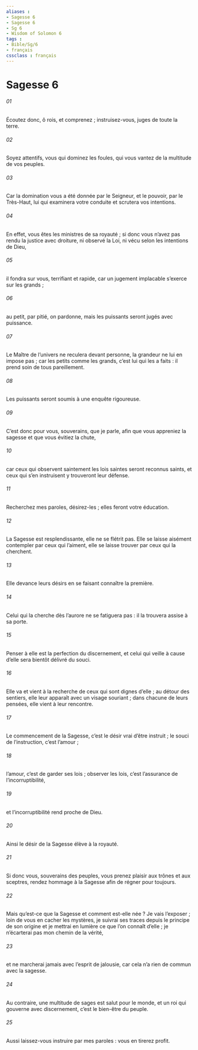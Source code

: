 ```yaml
---
aliases : 
- Sagesse 6
- Sagesse 6
- Sg 6
- Wisdom of Solomon 6
tags : 
- Bible/Sg/6
- français
cssclass : français
---
```


# Sagesse 6

###### 01
Écoutez donc, ô rois, et comprenez ;
instruisez-vous, juges de toute la terre.
###### 02
Soyez attentifs, vous qui dominez les foules,
qui vous vantez de la multitude de vos peuples.
###### 03
Car la domination vous a été donnée par le Seigneur,
et le pouvoir, par le Très-Haut,
lui qui examinera votre conduite
et scrutera vos intentions.
###### 04
En effet, vous êtes les ministres de sa royauté ;
si donc vous n’avez pas rendu la justice avec droiture,
ni observé la Loi,
ni vécu selon les intentions de Dieu,
###### 05
il fondra sur vous, terrifiant et rapide,
car un jugement implacable s’exerce sur les grands ;
###### 06
au petit, par pitié, on pardonne,
mais les puissants seront jugés avec puissance.
###### 07
Le Maître de l’univers ne reculera devant personne,
la grandeur ne lui en impose pas ;
car les petits comme les grands, c’est lui qui les a faits :
il prend soin de tous pareillement.
###### 08
Les puissants seront soumis à une enquête rigoureuse.
###### 09
C’est donc pour vous, souverains, que je parle,
afin que vous appreniez la sagesse
et que vous évitiez la chute,
###### 10
car ceux qui observent saintement les lois saintes
seront reconnus saints,
et ceux qui s’en instruisent
y trouveront leur défense.
###### 11
Recherchez mes paroles, désirez-les ;
elles feront votre éducation.
###### 12
La Sagesse est resplendissante,
elle ne se flétrit pas.
Elle se laisse aisément contempler
par ceux qui l’aiment,
elle se laisse trouver
par ceux qui la cherchent.
###### 13
Elle devance leurs désirs
en se faisant connaître la première.
###### 14
Celui qui la cherche dès l’aurore ne se fatiguera pas :
il la trouvera assise à sa porte.
###### 15
Penser à elle est la perfection du discernement,
et celui qui veille à cause d’elle
sera bientôt délivré du souci.
###### 16
Elle va et vient à la recherche de ceux qui sont dignes d’elle ;
au détour des sentiers,
elle leur apparaît avec un visage souriant ;
dans chacune de leurs pensées,
elle vient à leur rencontre.
###### 17
Le commencement de la Sagesse,
c’est le désir vrai d’être instruit ;
le souci de l’instruction, c’est l’amour ;
###### 18
l’amour, c’est de garder ses lois ;
observer les lois, c’est l’assurance de l’incorruptibilité,
###### 19
et l’incorruptibilité rend proche de Dieu.
###### 20
Ainsi le désir de la Sagesse élève à la royauté.
###### 21
Si donc vous, souverains des peuples,
vous prenez plaisir aux trônes et aux sceptres,
rendez hommage à la Sagesse
afin de régner pour toujours.
###### 22
Mais qu’est-ce que la Sagesse et comment est-elle née ?
Je vais l’exposer ;
loin de vous en cacher les mystères,
je suivrai ses traces depuis le principe de son origine
et je mettrai en lumière ce que l’on connaît d’elle ;
je n’écarterai pas mon chemin de la vérité,
###### 23
et ne marcherai jamais avec l’esprit de jalousie,
car cela n’a rien de commun avec la sagesse.
###### 24
Au contraire, une multitude de sages
est salut pour le monde,
et un roi qui gouverne avec discernement,
c’est le bien-être du peuple.
###### 25
Aussi laissez-vous instruire par mes paroles :
vous en tirerez profit.
